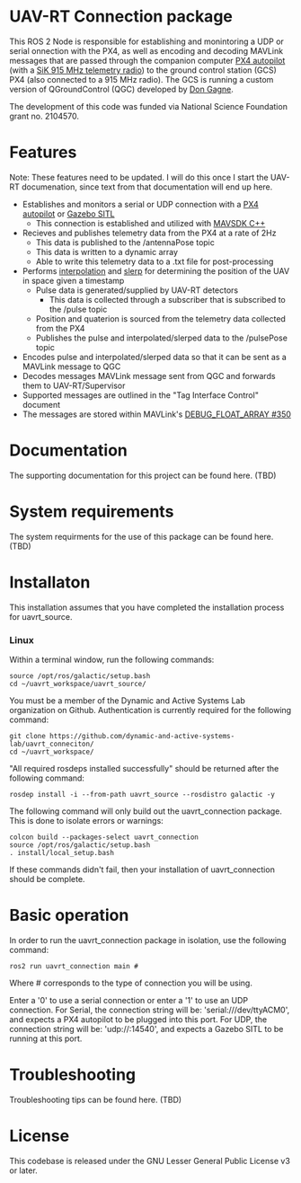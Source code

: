 # UAV-RT Connection package

This ROS 2 Node is responsible for establishing and monintoring a UDP or serial onnection with the PX4, as well as encoding and decoding MAVLink messages that are passed through the companion computer [PX4 autopilot](https://docs.px4.io/master/en/flight_controller/pixhawk4.html) (with a [SiK 915 MHz telemetry radio](https://ardupilot.org/copter/docs/common-sik-telemetry-radio.html#sik-telemetry-radio)) to the ground control station (GCS) PX4 (also connected to a 915 MHz radio). The GCS is running a custom version of QGroundControl (QGC) developed by [Don Gagne](https://github.com/DonLakeFlyer).

The development of this code was funded via National Science Foundation grant no. 2104570.

# Features

Note: These features need to be updated. I will do this once I start the UAV-RT documenation, since text from that documentation will end up here. 

- Establishes and monitors a serial or UDP connection with a [PX4 autopilot](https://docs.px4.io/master/en/flight_controller/pixhawk4.html) or [Gazebo SITL](https://ardupilot.org/dev/docs/using-gazebo-simulator-with-sitl.html)
  - This connection is established and utilized with [MAVSDK C++](https://mavsdk.mavlink.io/main/en/cpp/)
- Recieves and publishes telemetry data from the PX4 at a rate of 2Hz
  - This data is published to the /antennaPose topic
  - This data is written to a dynamic array
  - Able to write this telemetry data to a .txt file for post-processing
- Performs [interpolation](https://en.wikipedia.org/wiki/Linear_interpolation) and [slerp](https://en.wikipedia.org/wiki/Slerp#Quaternion_Slerp) for determining the position of the UAV in space given a timestamp
  - Pulse data is generated/supplied by UAV-RT detectors
    - This data is collected through a subscriber that is subscribed to the /pulse topic
  - Position and quaterion is sourced from the telemetry data collected from the PX4
  - Publishes the pulse and interpolated/slerped data to the /pulsePose topic
 - Encodes pulse and interpolated/slerped data so that it can be sent as a MAVLink message to QGC
 - Decodes messages MAVLink message sent from QGC and forwards them to UAV-RT/Supervisor
  - Supported messages are outlined in the "Tag Interface Control" document
 - The messages are stored within MAVLink's [DEBUG_FLOAT_ARRAY #350](https://mavlink.io/en/messages/common.html#DEBUG_FLOAT_ARRAY)

# Documentation

The supporting documentation for this project can be found here. (TBD)

# System requirements

The system requirments for the use of this package can be found here. (TBD)

# Installaton

This installation assumes that you have completed the installation process for uavrt_source. 

### Linux

Within a terminal window, run the following commands:

```
source /opt/ros/galactic/setup.bash
cd ~/uavrt_workspace/uavrt_source/
```

You must be a member of the Dynamic and Active Systems Lab organization on Github. Authentication is currently required for the following command: 

```
git clone https://github.com/dynamic-and-active-systems-lab/uavrt_conneciton/
cd ~/uavrt_workspace/
```

"All required rosdeps installed successfully" should be returned after the following command: 

```
rosdep install -i --from-path uavrt_source --rosdistro galactic -y
```

The following command will only build out the uavrt_connection package. This is done to isolate errors or warnings: 

```
colcon build --packages-select uavrt_connection
source /opt/ros/galactic/setup.bash
. install/local_setup.bash
```

If these commands didn't fail, then your installation of uavrt_connection should be complete. 

# Basic operation

In order to run the uavrt_connection package in isolation, use the following command: 

```
ros2 run uavrt_connection main #
```

Where # corresponds to the type of connection you will be using. 

Enter a '0' to use a serial connection or enter a '1' to use an UDP connection.
For Serial, the connection string will be: 'serial:///dev/ttyACM0', and expects a PX4 autopilot to be plugged into this port. 
For UDP, the connection string will be: 'udp://:14540', and expects a Gazebo SITL to be running at this port. 

# Troubleshooting

Troubleshooting tips can be found here. (TBD)

# License

This codebase is released under the GNU Lesser General Public License v3 or later.
